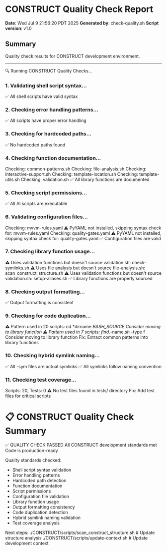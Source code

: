 # CONSTRUCT Quality Check Report

**Date**: Wed Jul  9 21:56:20 PDT 2025
**Generated by**: check-quality.sh
**Script version**: v1.0

## Summary

Quality check results for CONSTRUCT development environment.

---

🔍 Running CONSTRUCT Quality Checks...

### 1. Validating shell script syntax...
✅ All shell scripts have valid syntax

### 2. Checking error handling patterns...
✅ All scripts have proper error handling

### 3. Checking for hardcoded paths...
✅ No hardcoded paths found

### 4. Checking function documentation...
Checking: common-patterns.sh
Checking: file-analysis.sh
Checking: interactive-support.sh
Checking: template-location.sh
Checking: template-utils.sh
Checking: validation.sh
✅ All library functions are documented

### 5. Checking script permissions...
✅ All AI scripts are executable

### 6. Validating configuration files...
Checking: mvvm-rules.yaml
⚠️ PyYAML not installed, skipping syntax check for: mvvm-rules.yaml
Checking: quality-gates.yaml
⚠️ PyYAML not installed, skipping syntax check for: quality-gates.yaml
✅ Configuration files are valid

### 7. Checking library function usage...
⚠️ Uses validation functions but doesn't source validation.sh: check-symlinks.sh
⚠️ Uses file analysis but doesn't source file-analysis.sh: scan_construct_structure.sh
⚠️ Uses validation functions but doesn't source validation.sh: setup-aliases.sh
✅ Library functions are properly sourced

### 8. Checking output formatting...
✅ Output formatting is consistent

### 9. Checking for code duplication...
⚠️ Pattern used in 20 scripts: cd.*dirname.*BASH_SOURCE
   Consider moving to library function
⚠️ Pattern used in 7 scripts: find.*-name.*sh.*-type f
   Consider moving to library function
   Fix: Extract common patterns into library functions

### 10. Checking hybrid symlink naming...
✅ All -sym files are actual symlinks
✅ All symlinks follow naming convention

### 11. Checking test coverage...
Scripts: 20, Tests: 0
⚠️ No test files found in tests/ directory
   Fix: Add test files for critical scripts


📋 CONSTRUCT Quality Check Summary
=============================================
✅ QUALITY CHECK PASSED
   All CONSTRUCT development standards met
   Code is production-ready

Quality standards checked:
  - Shell script syntax validation
  - Error handling patterns
  - Hardcoded path detection
  - Function documentation
  - Script permissions
  - Configuration file validation
  - Library function usage
  - Output formatting consistency
  - Code duplication detection
  - Hybrid symlink naming validation
  - Test coverage analysis

Next steps:
  ./CONSTRUCT/scripts/scan_construct_structure.sh  # Update structure analysis
  ./CONSTRUCT/scripts/update-context.sh           # Update development context
